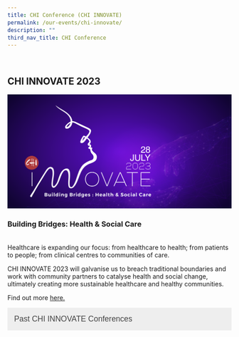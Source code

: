 ```yaml
---
title: CHI Conference (CHI INNOVATE)
permalink: /our-events/chi-innovate/
description: ""
third_nav_title: CHI Conference
---
```

<br>
<h2> CHI INNOVATE 2023</h2>

![](/images/innovate23.png)

<h3>Building Bridges: Health &amp; Social Care</h3><br>
Healthcare is expanding our focus: from healthcare to health; from patients to people; from clinical centres to communities of care.<br>

CHI INNOVATE 2023 will galvanise us to breach traditional boundaries and work with community partners to catalyse health and social change, ultimately creating more sustainable healthcare and healthy communities. <br>

Find out more 
 <a href="https://chiinnovate2023.klobbi.com/">here.</a>
<br>
<style>
.button {
  background-color: #eee;
  color: #444;
  cursor: pointer;
  padding: 15px;
  width: 100%;
  border: none;
  text-align: left;
  outline: none;
  font-size: 1.25em;
  transition: 0.4s;
}

.active, .button:hover {
  background-color: #ccc; 
}

.panel {
  padding: 0 18px;
  display: none;
  background-color: white;
  overflow: hidden;
}
</style>

<a href="/our-events/past-chi-innovate/"><button class="button button1">Past CHI INNOVATE Conferences</button></a><br>